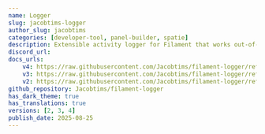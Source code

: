 ```yaml
---
name: Logger
slug: jacobtims-logger
author_slug: jacobtims
categories: [developer-tool, panel-builder, spatie]
description: Extensible activity logger for Filament that works out-of-the-box.
discord_url: 
docs_urls:
    v4: https://raw.githubusercontent.com/Jacobtims/filament-logger/refs/heads/main/README.md
    v3: https://raw.githubusercontent.com/Jacobtims/filament-logger/refs/tags/v0.8.0/README.md
    v2: https://raw.githubusercontent.com/Jacobtims/filament-logger/refs/tags/v0.5.6/README.md
github_repository: Jacobtims/filament-logger
has_dark_theme: true
has_translations: true
versions: [2, 3, 4]
publish_date: 2025-08-25
---
```

